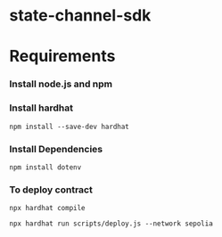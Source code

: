 # state-channel-sdk

# Requirements

### Install node.js and npm

### Install hardhat

`npm install --save-dev hardhat`

### Install Dependencies

`npm install dotenv`

### To deploy contract

`npx hardhat compile`

`npx hardhat run scripts/deploy.js --network sepolia`
